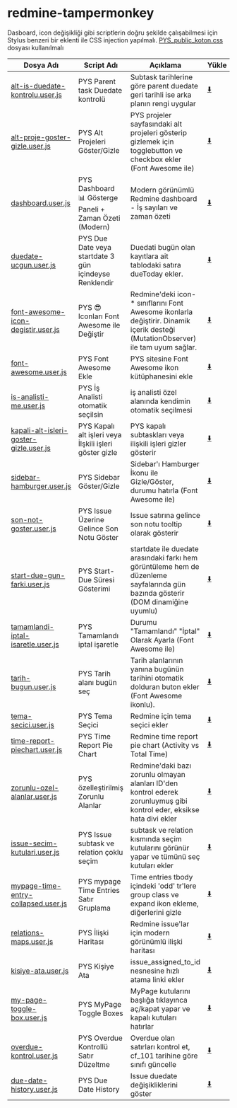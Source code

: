 # redmine-tampermonkey

Dasboard, icon değişikliği gibi scriptlerin doğru şekilde çalışabilmesi için Stylus benzeri bir eklenti ile CSS injection yapılmalı. <a href="https://github.com/hssndrms/remine-tampermonkey/blob/master/PYS_public_koton.css" target="_blank">PYS_public_koton.css</a> dosyası kullanılmalı


| Dosya Adı                              | Script Adı                                      | Açıklama                                                                 | Yükle |
|----------------------------------------|-------------------------------------------------|-------------------------------------------------------------------------|-------|
| <a href="https://github.com/hssndrms/remine-tampermonkey/blob/master/scripts/alt-is-duedate-kontrolu.user.js" target="_blank">alt-is-duedate-kontrolu.user.js</a>        | PYS Parent task Duedate kontrolü                | Subtask tarihlerine göre parent duedate geri tarihli ise arka planın rengi uygular | <a href="https://raw.githubusercontent.com/hssndrms/remine-tampermonkey/master/scripts/alt-is-duedate-kontrolu.user.js" title="Yükle" target="_blank">⬇️</a> |
| <a href="https://github.com/hssndrms/remine-tampermonkey/blob/master/scripts/alt-proje-goster-gizle.user.js" target="_blank">alt-proje-goster-gizle.user.js</a>         | PYS Alt Projeleri Göster/Gizle                  | PYS projeler sayfasındaki alt projeleri gösterip gizlemek için togglebutton ve checkbox ekler (Font Awesome ile) | <a href="https://raw.githubusercontent.com/hssndrms/remine-tampermonkey/master/scripts/alt-proje-goster-gizle.user.js" title="Yükle" target="_blank">⬇️</a> |
| <a href="https://github.com/hssndrms/remine-tampermonkey/blob/master/scripts/dashboard.user.js" target="_blank">dashboard.user.js</a>                      | PYS Dashboard 📊 Gösterge Paneli + Zaman Özeti (Modern) | Modern görünümlü Redmine dashboard - İş sayıları ve zaman özeti         | <a href="https://raw.githubusercontent.com/hssndrms/remine-tampermonkey/master/scripts/dashboard.user.js" title="Yükle" target="_blank">⬇️</a> |
| <a href="https://github.com/hssndrms/remine-tampermonkey/blob/master/scripts/duedate-ucgun.user.js" target="_blank">duedate-ucgun.user.js</a>                  | PYS Due Date veya startdate 3 gün içindeyse Renklendir | Duedati bugün olan kayıtlara ait tablodaki satıra dueToday ekler.       | <a href="https://raw.githubusercontent.com/hssndrms/remine-tampermonkey/master/scripts/duedate-ucgun.user.js" title="Yükle" target="_blank">⬇️</a> |
| <a href="https://github.com/hssndrms/remine-tampermonkey/blob/master/scripts/font-awesome-icon-degistir.user.js" target="_blank">font-awesome-icon-degistir.user.js</a>     | PYS 😎 Iconları Font Awesome ile Değiştir        | Redmine'deki icon-* sınıflarını Font Awesome ikonlarla değiştirir. Dinamik içerik desteği (MutationObserver) ile tam uyum sağlar. | <a href="https://raw.githubusercontent.com/hssndrms/remine-tampermonkey/master/scripts/font-awesome-icon-degistir.user.js" title="Yükle" target="_blank">⬇️</a> |
| <a href="https://github.com/hssndrms/remine-tampermonkey/blob/master/scripts/font-awesome.user.js" target="_blank">font-awesome.user.js</a>                   | PYS Font Awesome Ekle                           | PYS sitesine Font Awesome ikon kütüphanesini ekle                       | <a href="https://raw.githubusercontent.com/hssndrms/remine-tampermonkey/master/scripts/font-awesome.user.js" title="Yükle" target="_blank">⬇️</a> |
| <a href="https://github.com/hssndrms/remine-tampermonkey/blob/master/scripts/is-analisti-me.user.js" target="_blank">is-analisti-me.user.js</a>                 | PYS İş Analisti otomatik seçilsin               | iş analisti özel alanında kendimin otomatik seçilmesi                   | <a href="https://raw.githubusercontent.com/hssndrms/remine-tampermonkey/master/scripts/is-analisti-me.user.js" title="Yükle" target="_blank">⬇️</a> |
| <a href="https://github.com/hssndrms/remine-tampermonkey/blob/master/scripts/kapali-alt-isleri-goster-gizle.user.js" target="_blank">kapali-alt-isleri-goster-gizle.user.js</a> | PYS Kapalı alt işleri veya İlşkili işleri göster gizle | PYS kapalı subtaskları veya ilişkili işleri gizler gösterir              | <a href="https://raw.githubusercontent.com/hssndrms/remine-tampermonkey/master/scripts/kapali-alt-isleri-goster-gizle.user.js" title="Yükle" target="_blank">⬇️</a> |
| <a href="https://github.com/hssndrms/remine-tampermonkey/blob/master/scripts/sidebar-hamburger.user.js" target="_blank">sidebar-hamburger.user.js</a>              | PYS Sidebar Göster/Gizle                        | Sidebar'ı Hamburger İkonu ile Gizle/Göster, durumu hatırla (Font Awesome ile) | <a href="https://raw.githubusercontent.com/hssndrms/remine-tampermonkey/master/scripts/sidebar-hamburger.user.js" title="Yükle" target="_blank">⬇️</a> |
| <a href="https://github.com/hssndrms/remine-tampermonkey/blob/master/scripts/son-not-goster.user.js" target="_blank">son-not-goster.user.js</a>                 | PYS Issue Üzerine Gelince Son Notu Göster       | Issue satırına gelince son notu tooltip olarak gösterir                 | <a href="https://raw.githubusercontent.com/hssndrms/remine-tampermonkey/master/scripts/son-not-goster.user.js" title="Yükle" target="_blank">⬇️</a> |
| <a href="https://github.com/hssndrms/remine-tampermonkey/blob/master/scripts/start-due-gun-farki.user.js" target="_blank">start-due-gun-farki.user.js</a>            | PYS Start-Due Süresi Gösterimi                           | startdate ile duedate arasındaki farkı hem görüntüleme hem de düzenleme sayfalarında gün bazında gösterir (DOM dinamiğine uyumlu)             | <a href="https://raw.githubusercontent.com/hssndrms/remine-tampermonkey/master/scripts/start-due-gun-farki.user.js" title="Yükle" target="_blank">⬇️</a> |
| <a href="https://github.com/hssndrms/remine-tampermonkey/blob/master/scripts/tamamlandi-iptal-isaretle.user.js" target="_blank">tamamlandi-iptal-isaretle.user.js</a>      | PYS Tamamlandı iptal işaretle                   | Durumu "Tamamlandı" "İptal" Olarak Ayarla (Font Awesome ile)            | <a href="https://raw.githubusercontent.com/hssndrms/remine-tampermonkey/master/scripts/tamamlandi-iptal-isaretle.user.js" title="Yükle" target="_blank">⬇️</a> |
| <a href="https://github.com/hssndrms/remine-tampermonkey/blob/master/scripts/tarih-bugun.user.js" target="_blank">tarih-bugun.user.js</a>                    | PYS Tarih alanı bugün seç                       | Tarih alanlarının yanına bugünün tarihini otomatik dolduran buton ekler (Font Awesome ikonlu). | <a href="https://raw.githubusercontent.com/hssndrms/remine-tampermonkey/master/scripts/tarih-bugun.user.js" title="Yükle" target="_blank">⬇️</a> |
| <a href="https://github.com/hssndrms/remine-tampermonkey/blob/master/scripts/tema-secici.user.js" target="_blank">tema-secici.user.js</a>                    | PYS Tema Seçici                                 | Redmine için tema seçici ekler                                          | <a href="https://raw.githubusercontent.com/hssndrms/remine-tampermonkey/master/scripts/tema-secici.user.js" title="Yükle" target="_blank">⬇️</a> |
| <a href="https://github.com/hssndrms/remine-tampermonkey/blob/master/scripts/time-report-piechart.user.js" target="_blank">time-report-piechart.user.js</a>           | PYS Time Report Pie Chart                       | Redmine time report pie chart (Activity vs Total Time)                  | <a href="https://raw.githubusercontent.com/hssndrms/remine-tampermonkey/master/scripts/time-report-piechart.user.js" title="Yükle" target="_blank">⬇️</a> |
| <a href="https://github.com/hssndrms/remine-tampermonkey/blob/master/scripts/zorunlu-ozel-alanlar.user.js" target="_blank">zorunlu-ozel-alanlar.user.js</a>           | PYS özelleştirilmiş Zorunlu Alanlar             | Redmine'daki bazı zorunlu olmayan alanları ID'den kontrol ederek zorunluymuş gibi kontrol eder, eksikse hata divi ekler | <a href="https://raw.githubusercontent.com/hssndrms/remine-tampermonkey/master/scripts/zorunlu-ozel-alanlar.user.js" title="Yükle" target="_blank">⬇️</a> |
| <a href="https://github.com/hssndrms/remine-tampermonkey/blob/master/scripts/issue-secim-kutulari.user.js" target="_blank">issue-secim-kutulari.user.js</a>           | PYS Issue subtask ve relation çoklu seçim                       | subtask ve relation kısmında seçim kutularını görünür yapar ve tümünü seç kutuları ekler             | <a href="https://raw.githubusercontent.com/hssndrms/remine-tampermonkey/master/scripts/issue-secim-kutulari.user.js" title="Yükle" target="_blank">⬇️</a> |
| <a href="https://github.com/hssndrms/remine-tampermonkey/blob/master/scripts/mypage-time-entry-collapsed.user.js" target="_blank">mypage-time-entry-collapsed.user.js</a>    | PYS mypage Time Entries Satır Gruplama         | Time entries tbody içindeki 'odd' tr'lere group class ve expand ikon ekleme, diğerlerini gizle | <a href="https://raw.githubusercontent.com/hssndrms/remine-tampermonkey/master/scripts/mypage-time-entry-collapsed.user.js" title="Yükle" target="_blank">⬇️</a> |
| <a href="https://github.com/hssndrms/remine-tampermonkey/blob/master/scripts/relations-maps.user.js" target="_blank">relations-maps.user.js</a>    | PYS İlişki Haritası         | Redmine issue'lar için modern görünümlü ilişki haritası | <a href="https://raw.githubusercontent.com/hssndrms/remine-tampermonkey/master/scripts/relations-maps.user.js" title="Yükle" target="_blank">⬇️</a> |
| <a href="https://github.com/hssndrms/remine-tampermonkey/blob/master/scripts/kisiye-ata.user.js" target="_blank">kisiye-ata.user.js</a>                     | PYS Kişiye Ata                                | issue_assigned_to_id nesnesine hızlı atama linki ekler                   | <a href="https://raw.githubusercontent.com/hssndrms/remine-tampermonkey/master/scripts/kisiye-ata.user.js" title="Yükle" target="_blank">⬇️</a> |
| <a href="https://github.com/hssndrms/remine-tampermonkey/blob/master/scripts/my-page-toggle-box.user.js" target="_blank">my-page-toggle-box.user.js</a>              | PYS MyPage Toggle Boxes                        | MyPage kutularını başlığa tıklayınca aç/kapat yapar ve kapalı kutuları hatırlar | <a href="https://raw.githubusercontent.com/hssndrms/remine-tampermonkey/master/scripts/my-page-toggle-box.user.js" title="Yükle" target="_blank">⬇️</a> |
| <a href="https://github.com/hssndrms/remine-tampermonkey/blob/master/scripts/overdue-kontrol.user.js" target="_blank">overdue-kontrol.user.js</a>                 | PYS Overdue Kontrollü Satır Düzeltme           | Overdue olan satırları kontrol et, cf_101 tarihine göre sınıfı güncelle | <a href="https://raw.githubusercontent.com/hssndrms/remine-tampermonkey/master/scripts/overdue-kontrol.user.js" title="Yükle" target="_blank">⬇️</a> |
| <a href="https://github.com/hssndrms/remine-tampermonkey/blob/master/scripts/due-date-history.user.js" target="_blank">due-date-history.user.js</a>                | PYS Due Date History                           | Issue duedate değişikliklerini göster                                       | <a href="https://raw.githubusercontent.com/hssndrms/remine-tampermonkey/master/scripts/due-date-history.user.js" title="Yükle" target="_blank">⬇️</a> |